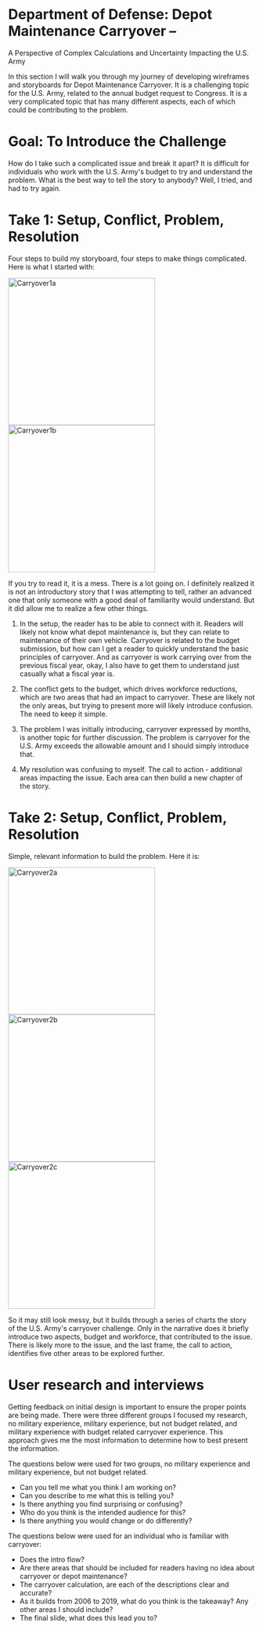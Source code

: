 # Department of Defense: Depot Maintenance Carryover – 
A Perspective of Complex Calculations and Uncertainty Impacting the U.S. Army

In this section I will walk you through my journey of developing wireframes and storyboards for Depot Maintenance Carryover.  It is a challenging topic for the U.S. Army, related to the annual budget request to Congress.  It is a very complicated topic that has many different aspects, each of which could be contributing to the problem.

# Goal: To Introduce the Challenge
How do I take such a complicated issue and break it apart?  It is difficult for individuals who work with the U.S. Army's budget to try and understand the problem.  What is the best way to tell the story to anybody?  Well, I tried, and had to try again.

# Take 1:  Setup, Conflict, Problem, Resolution
Four steps to build my storyboard, four steps to make things complicated.  Here is what I started with:

<img src="/mpneedham-portfolio/Carryover Story 1a.jpeg" alt="Carryover1a" width="300"> <img src="/mpneedham-portfolio/Carryover Story 1b.jpeg" alt="Carryover1b" width="300">

If you try to read it, it is a mess.  There is a lot going on.  I definitely realized it is not an introductory story that I was attempting to tell, rather an advanced one that only someone with a good deal of familiarity would understand.  But it did allow me to realize a few other things.

1. In the setup, the reader has to be able to connect with it.  Readers will likely not know what depot maintenance is, but they can relate to maintenance of their own vehicle.  Carryover is related to the budget submission, but how can I get a reader to quickly understand the basic principles of carryover.  And as carryover is work carrying over from the previous fiscal year, okay, I also have to get them to understand just casually what a fiscal year is.  

2. The conflict gets to the budget, which drives workforce reductions, which are two areas that had an impact to carryover.  These are likely not the only areas, but trying to present more will likely introduce confusion.  The need to keep it simple.

3. The problem I was initially introducing, carryover expressed by months, is another topic for further discussion.  The problem is carryover for the U.S. Army exceeds the allowable amount and I should simply introduce that.

4. My resolution was confusing to myself.  The call to action - additional areas impacting the issue.  Each area can then build a new chapter of the story.

# Take 2:  Setup, Conflict, Problem, Resolution
Simple, relevant information to build the problem.  Here it is:

<img src="/mpneedham-portfolio/Carryover Story 2a.jpeg" alt="Carryover2a" width="300"> <img src="/mpneedham-portfolio/Carryover Story 2b.jpeg" alt="Carryover2b" width="300">
<img src="/mpneedham-portfolio/Carryover Story 2c.jpeg" alt="Carryover2c" width="300">

So it may still look messy, but it builds through a series of charts the story of the U.S. Army's carryover challenge.  Only in the narrative does it briefly introduce two aspects, budget and workforce, that contributed to the issue.  There is likely more to the issue, and the last frame, the call to action, identifies five other areas to be explored further.  

# User research and interviews
Getting feedback on initial design is important to ensure the proper points are being made.  There were three different groups I focused my research, no military experience, military experience, but not budget related, and military experience with budget related carryover experience.  This approach gives me the most information to determine how to best present the information.

The questions below were used for two groups, no military experience and military experience, but not budget related.
- Can you tell me what you think I am working on?
- Can you describe to me what this is telling you?
- Is there anything you find surprising or confusing?
- Who do you think is the intended audience for this?
- Is there anything you would change or do differently?

The questions below were used for an individual who is familiar with carryover:
- Does the intro flow?  
- Are there areas that should be included for readers having no idea about carryover or depot maintenance?
- The carryover calculation, are each of the descriptions clear and accurate?
- As it builds from 2006 to 2019, what do you think is the takeaway?  Any other areas I should include?
- The final slide, what does this lead you to?



